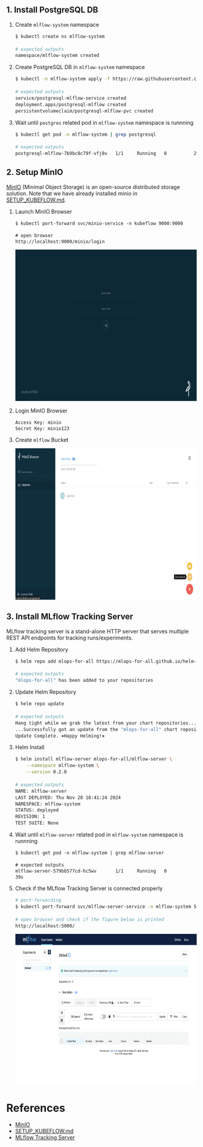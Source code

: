 ## 1. Install PostgreSQL DB

1) Create `mlflow-system` namespace
    ```bash
    $ kubectl create ns mlflow-system

    # expected outputs
    namespace/mlflow-system created
    ```

2) Create PostgreSQL DB in `mlflow-system` namespace
    ```bash
    $ kubectl -n mlflow-system apply -f https://raw.githubusercontent.com/mlops-for-all/helm-charts/b94b5fe4133f769c04b25068b98ccfa7a505aa60/mlflow/manifests/postgres.yaml

    # expected outputs
    service/postgresql-mlflow-service created
    deployment.apps/postgresql-mlflow created
    persistentvolumeclaim/postgresql-mlflow-pvc created
    ```

3) Wait until `postgres` related pod in `mlflow-system` namespace is runnning
    ```bash
    $ kubectl get pod -n mlflow-system | grep postgresql

    # expected outputs
    postgresql-mlflow-7b9bc8c79f-vfj8v   1/1     Running   0          27s
    ```


## 2. Setup MinIO
[MinIO] (Minimal Object Storage) is an open-source distributed storage solution. Note that we have already installed minio in [SETUP_KUBEFLOW.md].

1) Launch MinIO Browser
    ```
    $ kubectl port-forward svc/minio-service -n kubeflow 9000:9000

    # open browser
    http://localhost:9000/minio/login
    ```

    <img src="figures/minio-ui.png" width="1000" height="400">

2) Login MinIO Browser
    ```
    Access Key: minio
    Secret Key: minio123
    ```

3) Create `mlflow` Bucket

    <img src="figures/minio-mlflow-bucket.png" width="1000" height="400">


## 3. Install MLflow Tracking Server
MLflow tracking server is a stand-alone HTTP server that serves multiple REST API endpoints for tracking runs/experiments.

1) Add Helm Repository
    ```bash
    $ helm repo add mlops-for-all https://mlops-for-all.github.io/helm-charts

    # expected outputs
    "mlops-for-all" has been added to your repositories
    ```

2) Update Helm Repository
    ```bash
    $ helm repo update

    # expected outputs
    Hang tight while we grab the latest from your chart repositories...
    ...Successfully got an update from the "mlops-for-all" chart repository
    Update Complete. ⎈Happy Helming!⎈
    ```

3) Helm Install
    ```bash
    $ helm install mlflow-server mlops-for-all/mlflow-server \
        --namespace mlflow-system \
        --version 0.2.0

    # expected outputs
    NAME: mlflow-server
    LAST DEPLOYED: Thu Nov 28 18:41:24 2024
    NAMESPACE: mlflow-system
    STATUS: deployed
    REVISION: 1
    TEST SUITE: None
    ```

3) Wait until `mlflow-server` related pod in `mlflow-system` namespace is runnning
    ```
    $ kubectl get pod -n mlflow-system | grep mlflow-server

    # expected outputs
    mlflow-server-579bb577cd-hc5wv       1/1     Running   0          39s
    ```

4) Check if the MLflow Tracking Server is connected properly
    ```bash
    # port-forwarding
    $ kubectl port-forward svc/mlflow-server-service -n mlflow-system 5000:5000

    # open browser and check if the figure below is printed
    http://localhost:5000/
    ```

    <img src="figures/mlflow-tracking-server-ui.png" width="1000" height="400">




# References
- [MinIO]
- [SETUP_KUBEFLOW.md]
- [MLflow Tracking Server]



[MinIO]: https://min.io/
[SETUP_KUBEFLOW.md]: https://github.com/youjin2/mlops/blob/main/kubeflow/SETUP_KUBEFLOW.md
[MLflow Tracking Server]: https://mlflow.org/docs/latest/tracking/server.html



